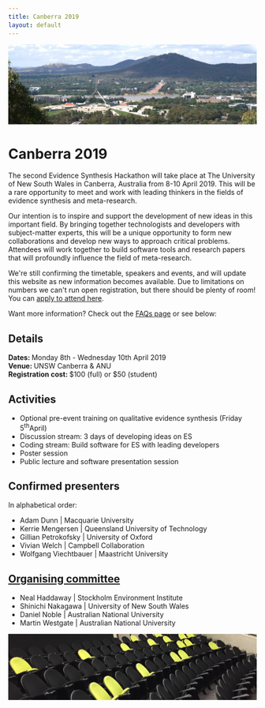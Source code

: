 ```yaml
---
title: Canberra 2019
layout: default
---
```

<img src="/assets/images/events/2019_04_canberra/Canberra_banner_small.jpg" alt="Canberra panorama"/>

# Canberra 2019
The second Evidence Synthesis Hackathon will take place at The University of New South Wales in Canberra, Australia from 8-10 April 2019. This will be a rare opportunity to meet and work with leading thinkers in the fields of evidence synthesis and meta-research.

Our intention is to inspire and support the development of new ideas in this important field. By bringing together technologists and developers with subject-matter experts, this will be a unique opportunity to form new collaborations and develop new ways to approach critical problems. Attendees will work together to build software tools and research papers that will profoundly influence the field of meta-research.

We're still confirming the timetable, speakers and events, and will update this website as new information becomes available. Due to limitations on numbers we can't run open registration, but there should be plenty of room! You can <a href="/pages/events/2019_04_canberra/EoI.html">apply to attend here</a>.

Want more information? Check out the <a href="/pages/events/2019_04_canberra/faq.html">FAQs page</a> or see below:

## Details
<strong>Dates: </strong>Monday 8th - Wednesday 10th April 2019  
<strong>Venue: </strong>UNSW Canberra & ANU  
<strong>Registration cost: </strong>$100 (full) or $50 (student)

## Activities
<ul>
	<li>Optional pre-event training on qualitative evidence synthesis (Friday 5<sup>th</sup>April)</li>
	<li>Discussion stream: 3 days of developing ideas on ES</li>
	<li>Coding stream: Build software for ES with leading developers</li>
	<li>Poster session</li>
	<li>Public lecture and software presentation session</li>
</ul>

## Confirmed presenters
In alphabetical order:  
<ul>
  <li>Adam Dunn | Macquarie University</li>
  <li>Kerrie Mengersen | Queensland University of Technology</li>
  <li>Gillian Petrokofsky | University of Oxford</li>
	<li>Vivian Welch | Campbell Collaboration</li>
	<li>Wolfgang Viechtbauer | Maastricht University</li>
</ul>

<h2><a href="/pages/events/2019_04_canberra/organizers.html">Organising committee</a></h2>
<ul>
	<li>Neal Haddaway | Stockholm Environment Institute</li>
	<li>Shinichi Nakagawa | University of New South Wales</li>
	<li>Daniel Noble | Australian National University</li>
	<li>Martin Westgate | Australian National University</li>
</ul>

<img src="/assets/images/events/2019_04_canberra/UNSW_Canberra_2.jpg" alt="UNSW_Canberra"/>